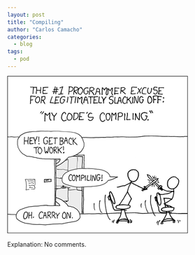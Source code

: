 ```yaml
---
layout: post
title: "Compiling"
author: "Carlos Camacho"
categories:
  - blog
tags:
  - pod
---
```

![](/static/pod/compiling.png)

Explanation: No comments.

